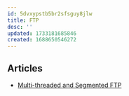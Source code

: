 ```yaml
---
id: 5dvxypstb5br2sfsguy8jlw
title: FTP
desc: ''
updated: 1733181685846
created: 1688650546272
---
```


## Articles

- [Multi-threaded and Segmented FTP](https://whatbox.ca/wiki/Multi-threaded_and_Segmented_FTP)
